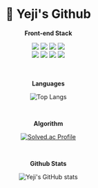 <div align="center">
  <h1>🌱 Yeji's Github </h1>

<b>Front-end Stack</b>

  <div>
    <img src="https://img.shields.io/badge/HTML-E34F26?style=flat-square&logo=HTML5&logoColor=white"/>
    <img src="https://img.shields.io/badge/CSS-1572B6?style=flat-square&logo=CSS3&logoColor=white"/>
    <img src="https://img.shields.io/badge/Bootstrap-7952B3?style=flat-square&logo=Bootstrap&logoColor=white"/>
    <img src="https://img.shields.io/badge/styled components-DB7093?style=flat-square&logo=styled-components&logoColor=white"/>
  <br/>
    <img src="https://img.shields.io/badge/JavaScript-F7DF1E?style=flat-square&logo=Javascript&logoColor=white"/>
    <img src="https://img.shields.io/badge/Vue.js-4FC08D?style=flat-square&logo=Vue.js&logoColor=white"/>
    <img src="https://img.shields.io/badge/React-61DAFB?style=flat-square&logo=React&logoColor=white"/>
    <img src="https://img.shields.io/badge/Redux-764ABC?style=flat-square&logo=Redux&logoColor=white"/>

  </div>

  <br/>
  <br/>

<b>Languages</b>

![Top Langs](https://github-readme-stats.vercel.app/api/top-langs/?username=Yeji-J&layout=compact)

  <br/>

<b>Algorithm</b>

[![Solved.ac Profile](http://mazassumnida.wtf/api/v2/generate_badge?boj=yzii)](https://solved.ac/yzii/)

  <br/>

<b>Github Stats</b>

![Yeji's GitHub stats](https://github-readme-stats.vercel.app/api?username=Yeji-J&theme=dracula&show_icons=true)

</div>

